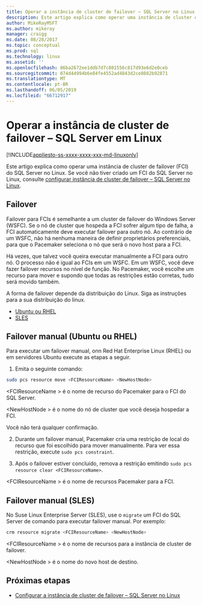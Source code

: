 ```yaml
---
title: Operar a instância de cluster de failover – SQL Server no Linux | Microsoft Docs
description: Este artigo explica como operar uma instância de cluster de failover (FCI) do SQL Server no Linux.
author: MikeRayMSFT
ms.author: mikeray
manager: craigg
ms.date: 08/28/2017
ms.topic: conceptual
ms.prod: sql
ms.technology: linux
ms.assetid: ''
ms.openlocfilehash: 86ba2672ee1ddb7d7c801556c817d93e6d2e0ceb
ms.sourcegitcommit: 074d44994b6e84fe4552ad4843d2ce0882b92871
ms.translationtype: MT
ms.contentlocale: pt-BR
ms.lasthandoff: 06/05/2019
ms.locfileid: "66712917"
---
```

# <a name="operate-failover-cluster-instance---sql-server-on-linux"></a>Operar a instância de cluster de failover – SQL Server em Linux

[!INCLUDE[appliesto-ss-xxxx-xxxx-xxx-md-linuxonly](../includes/appliesto-ss-xxxx-xxxx-xxx-md-linuxonly.md)]

Este artigo explica como operar uma instância de cluster de failover (FCI) do SQL Server no Linux. Se você não tiver criado um FCI do SQL Server no Linux, consulte [configurar instância de cluster de failover – SQL Server no Linux](sql-server-linux-shared-disk-cluster-configure.md). 

## <a name="failover"></a>Failover

Failover para FCIs é semelhante a um cluster de failover do Windows Server (WSFC). Se o nó de cluster que hospeda a FCI sofrer algum tipo de falha, a FCI automaticamente deve executar failover para outro nó. Ao contrário de um WSFC, não há nenhuma maneira de definir proprietários preferenciais, para que o Pacemaker seleciona o nó que será o novo host para a FCI.

Há vezes, que talvez você queira executar manualmente a FCI para outro nó. O processo não é igual ao FCIs em um WSFC. Em um WSFC, você deve fazer failover recursos no nível de função. No Pacemaker, você escolhe um recurso para mover e supondo que todas as restrições estão corretas, tudo será movido também. 

A forma de failover depende da distribuição do Linux. Siga as instruções para a sua distribuição do linux.

- [Ubuntu ou RHEL](#-manual-failover-rhel-or-ubuntu)
- [SLES](#-manual-failover-sles)

## <a name = "#-manual-failover-rhel-or-ubuntu"></a> Failover manual (Ubuntu ou RHEL)

Para executar um failover manual, onn Red Hat Enterprise Linux (RHEL) ou em servidores Ubuntu execute as etapas a seguir.
1.  Emita o seguinte comando: 

   ```bash
   sudo pcs resource move <FCIResourceName> <NewHostNode> 
   ```

   \<FCIResourceName > é o nome de recurso do Pacemaker para o FCI do SQL Server.

   \<NewHostNode > é o nome do nó de cluster que você deseja hospedar a FCI. 

   Você não terá qualquer confirmação.

2.  Durante um failover manual, Pacemaker cria uma restrição de local do recurso que foi escolhido para mover manualmente. Para ver essa restrição, execute `sudo pcs constraint`.

3.  Após o failover estiver concluído, remova a restrição emitindo `sudo pcs resource clear <FCIResourceName>`. 

\<FCIResourceName > é o nome de recursos Pacemaker para a FCI. 

## <a name = "#-manual-failover-sles"></a> Failover manual (SLES)


No Suse Linux Enterprise Server (SLES), use o `migrate` um FCI do SQL Server de comando para executar failover manual. Por exemplo:

```bash
crm resource migrate <FCIResourceName> <NewHostNode>
```

\<FCIResourceName > é o nome de recursos para a instância de cluster de failover. 

\<NewHostNode > é o nome do novo host de destino. 


<!---

|Distribution |Topic 
|----- |-----
|**Red Hat Enterprise Linux with HA add-on** |[Configure](sql-server-linux-shared-disk-cluster-red-hat-7-configure.md)<br/>[Operate](sql-server-linux-shared-disk-cluster-red-hat-7-operate.md)
|**SUSE Linux Enterprise Server with HA add-on** |[Configure](sql-server-linux-shared-disk-cluster-sles-configure.md)

--->

## <a name="next-steps"></a>Próximas etapas

- [Configurar a instância de cluster de failover – SQL Server no Linux](sql-server-linux-shared-disk-cluster-configure.md)

<!--Image references-->
